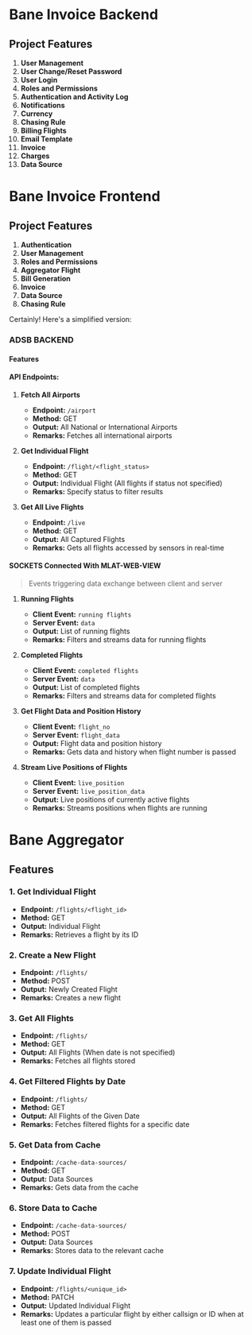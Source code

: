 # Bane Invoice Backend

## Project Features

1. **User Management**
2. **User Change/Reset Password**
3. **User Login**
4. **Roles and Permissions**
5. **Authentication and Activity Log**
6. **Notifications**
7. **Currency**
8. **Chasing Rule**
9. **Billing Flights**
10. **Email Template**
11. **Invoice**
12. **Charges**
13. **Data Source**


# Bane Invoice Frontend

## Project Features

1. **Authentication**
2. **User Management**
3. **Roles and Permissions**
4. **Aggregator Flight**
5. **Bill Generation**
6. **Invoice**
7. **Data Source**
8. **Chasing Rule**



Certainly! Here's a simplified version:

### ADSB BACKEND

#### Features

#### API Endpoints:

1. **Fetch All Airports**
   - **Endpoint:** `/airport`
   - **Method:** GET
   - **Output:** All National or International Airports
   - **Remarks:** Fetches all international airports

2. **Get Individual Flight**
   - **Endpoint:** `/flight/<flight_status>`
   - **Method:** GET
   - **Output:** Individual Flight (All flights if status not specified)
   - **Remarks:** Specify status to filter results

3. **Get All Live Flights**
   - **Endpoint:** `/live`
   - **Method:** GET
   - **Output:** All Captured Flights
   - **Remarks:** Gets all flights accessed by sensors in real-time

#### SOCKETS Connected With MLAT-WEB-VIEW

> Events triggering data exchange between client and server

1. **Running Flights**
   - **Client Event:** `running flights`
   - **Server Event:** `data`
   - **Output:** List of running flights
   - **Remarks:** Filters and streams data for running flights

2. **Completed Flights**
   - **Client Event:** `completed flights`
   - **Server Event:** `data`
   - **Output:** List of completed flights
   - **Remarks:** Filters and streams data for completed flights

3. **Get Flight Data and Position History**
   - **Client Event:** `flight_no`
   - **Server Event:** `flight_data`
   - **Output:** Flight data and position history
   - **Remarks:** Gets data and history when flight number is passed

4. **Stream Live Positions of Flights**
   - **Client Event:** `live_position`
   - **Server Event:** `live_position_data`
   - **Output:** Live positions of currently active flights
   - **Remarks:** Streams positions when flights are running





# Bane Aggregator

## Features

### 1. Get Individual Flight

- **Endpoint:** `/flights/<flight_id>`
- **Method:** GET
- **Output:** Individual Flight
- **Remarks:** Retrieves a flight by its ID

### 2. Create a New Flight

- **Endpoint:** `/flights/`
- **Method:** POST
- **Output:** Newly Created Flight
- **Remarks:** Creates a new flight

### 3. Get All Flights

- **Endpoint:** `/flights/`
- **Method:** GET
- **Output:** All Flights (When date is not specified)
- **Remarks:** Fetches all flights stored

### 4. Get Filtered Flights by Date

- **Endpoint:** `/flights/`
- **Method:** GET
- **Output:** All Flights of the Given Date
- **Remarks:** Fetches filtered flights for a specific date

### 5. Get Data from Cache

- **Endpoint:** `/cache-data-sources/`
- **Method:** GET
- **Output:** Data Sources
- **Remarks:** Gets data from the cache

### 6. Store Data to Cache

- **Endpoint:** `/cache-data-sources/`
- **Method:** POST
- **Output:** Data Sources
- **Remarks:** Stores data to the relevant cache

### 7. Update Individual Flight

- **Endpoint:** `/flights/<unique_id>`
- **Method:** PATCH
- **Output:** Updated Individual Flight
- **Remarks:** Updates a particular flight by either callsign or ID when at least one of them is passed